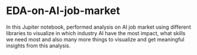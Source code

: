 # EDA-on-AI-job-market
In this Jupiter notebook, performed analysis on AI job market using different libraries to visualize in which industry AI have the most impact, what skills we need most and also many more things to visualize and get meaningful insights from this analysis.

